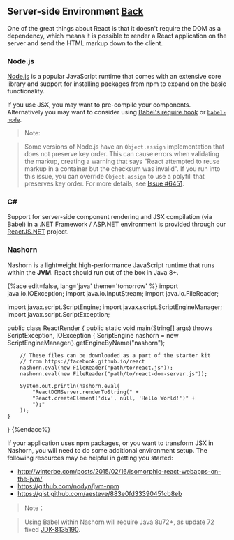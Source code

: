 ## Server-side Environment [Back](./../tooling_integration.md)

One of the great things about React is that it doesn't require the DOM as a dependency, which means it is possible to render a React application on the server and send the HTML markup down to the client. 

### Node.js

[Node.js](http://nodejs.org/) is a popular JavaScript runtime that comes with an extensive core library and support for installing packages from npm to expand on the basic functionality.

If you use JSX, you may want to pre-compile your components. Alternatively you may want to consider using [Babel's require hook](https://babeljs.io/docs/usage/require/) or [`babel-node`](https://babeljs.io/docs/usage/cli/#babel-node).

> Note:

> Some versions of Node.js have an `Object.assign` implementation that does not preserve key order. This can cause errors when validating the markup, creating a warning that says "React attempted to reuse markup in a container but the checksum was invalid". If you run into this issue, you can override `Object.assign` to use a polyfill that preserves key order. For more details, see [Issue #6451](https://github.com/facebook/react/issues/6451).

### C&#35;

Support for server-side component rendering and JSX compilation (via Babel) in a .NET Framework / ASP.NET environment is provided through our [ReactJS.NET](http://reactjs.net/) project.

### Nashorn

Nashorn is a lightweight high-performance JavaScript runtime that runs within the **JVM**. React should run out of the box in Java 8+.

{%ace edit=false, lang='java' theme='tomorrow' %}
import java.io.IOException;
import java.io.InputStream;
import java.io.FileReader;

import javax.script.ScriptEngine;
import javax.script.ScriptEngineManager;
import javax.script.ScriptException;

public class ReactRender
{
    public static void main(String[] args) throws ScriptException, IOException {
        ScriptEngine nashorn = new ScriptEngineManager().getEngineByName("nashorn");
        
        // These files can be downloaded as a part of the starter kit
        // from https://facebook.github.io/react
        nashorn.eval(new FileReader("path/to/react.js"));
        nashorn.eval(new FileReader("path/to/react-dom-server.js"));
        
        System.out.println(nashorn.eval(
            "ReactDOMServer.renderToString(" +
            "React.createElement('div', null, 'Hello World!')" +
            ");"
        ));
    }
}
{%endace%}

If your application uses npm packages, or you want to transform JSX in Nashorn, you will need to do some additional environment setup. The following resources may be helpful in getting you started:

- http://winterbe.com/posts/2015/02/16/isomorphic-react-webapps-on-the-jvm/
- https://github.com/nodyn/jvm-npm
- https://gist.github.com/aesteve/883e0fd33390451cb8eb

> Note：

> Using Babel within Nashorn will require Java 8u72+, as update 72 fixed [JDK-8135190](https://bugs.openjdk.java.net/browse/JDK-8135190).
